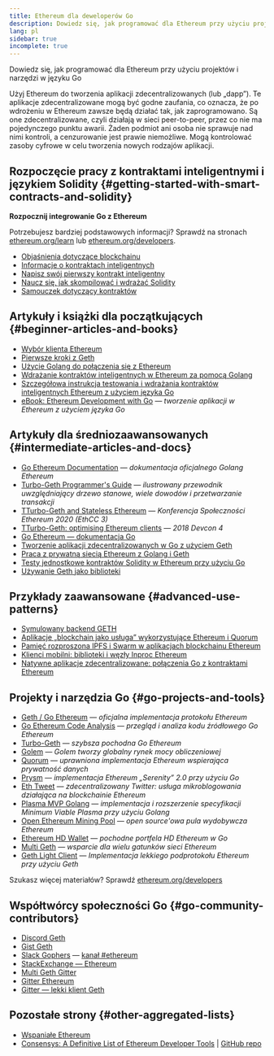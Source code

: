```yaml
---
title: Ethereum dla deweloperów Go
description: Dowiedz się, jak programować dla Ethereum przy użyciu projektów i narzędzi w języku Go
lang: pl
sidebar: true
incomplete: true
---
```


<div class="featured">Dowiedz się, jak programować dla Ethereum przy użyciu projektów i narzędzi w języku Go</div>

Użyj Ethereum do tworzenia aplikacji zdecentralizowanych (lub „dapp”). Te aplikacje zdecentralizowane mogą być godne zaufania, co oznacza, że ​​po wdrożeniu w Ethereum zawsze będą działać tak, jak zaprogramowano. Są one zdecentralizowane, czyli działają w sieci peer-to-peer, przez co nie ma pojedynczego punktu awarii. Żaden podmiot ani osoba nie sprawuje nad nimi kontroli, a cenzurowanie jest prawie niemożliwe. Mogą kontrolować zasoby cyfrowe w celu tworzenia nowych rodzajów aplikacji.

## Rozpoczęcie pracy z kontraktami inteligentnymi i językiem Solidity {#getting-started-with-smart-contracts-and-solidity}

**Rozpocznij integrowanie Go z Ethereum**

Potrzebujesz bardziej podstawowych informacji? Sprawdź na stronach [ethereum.org/learn](/en/learn/) lub [ethereum.org/developers](/en/developers/).

- [Objaśnienia dotyczące blockchainu](https://kauri.io/article/d55684513211466da7f8cc03987607d5/blockchain-explained)
- [Informacje o kontraktach inteligentnych](https://kauri.io/article/e4f66c6079e74a4a9b532148d3158188/ethereum-101-part-5-the-smart-contract)
- [Napisz swój pierwszy kontrakt inteligentny](https://kauri.io/article/124b7db1d0cf4f47b414f8b13c9d66e2/remix-ide-your-first-smart-contract)
- [Naucz się, jak skompilować i wdrażać Solidity](https://kauri.io/article/973c5f54c4434bb1b0160cff8c695369/understanding-smart-contract-compilation-and-deployment)
- [Samouczek dotyczący kontraktów](https://github.com/ethereum/go-ethereum/wiki/Contract-Tutorial)

## Artykuły i książki dla początkujących {#beginner-articles-and-books}

- [Wybór klienta Ethereum](https://www.trufflesuite.com/docs/truffle/reference/choosing-an-ethereum-client)
- [Pierwsze kroki z Geth](https://medium.com/@tzhenghao/getting-started-with-geth-c1a30b8d6458)
- [Użycie Golang do połączenia się z Ethereum](https://www.youtube.com/watch?v=-7uChuO_VzM)
- [Wdrażanie kontraktów inteligentnych w Ethereum za pomocą Golang](https://www.youtube.com/watch?v=pytGqQmDslE)
- [Szczegółowa instrukcja testowania i wdrażania kontraktów inteligentnych Ethereum z użyciem języka Go](https://hackernoon.com/a-step-by-step-guide-to-testing-and-deploying-ethereum-smart-contracts-in-go-9fc34b178d78)
- [eBook: Ethereum Development with Go](https://goethereumbook.org/) — <em x-id="4">tworzenie aplikacji w Ethereum z użyciem języka Go</em>

## Artykuły dla średniozaawansowanych {#intermediate-articles-and-docs}

- [Go Ethereum Documentation](https://geth.ethereum.org/docs/) — <em x-id="4">dokumentacja oficjalnego Golang Ethereum</em>
- [Turbo-Geth Programmer's Guide](https://github.com/ledgerwatch/turbo-geth/blob/master/docs/programmers_guide/guide.md) — <em x-id="4">ilustrowany przewodnik uwzględniający drzewo stanowe, wiele dowodów i przetwarzanie transakcji</em>
- [TTurbo-Geth and Stateless Ethereum](https://youtu.be/3-Mn7OckSus?t=394) — _Konferencja Społeczności Ethereum 2020 (EthCC 3)_
- [TTurbo-Geth: optimising Ethereum clients](https://www.youtube.com/watch?v=CSpc1vZQW2Q) — _2018 Devcon 4_
- [Go Ethereum — dokumentacja Go](https://godoc.org/github.com/ethereum/go-ethereum)
- [Tworzenie aplikacji zdecentralizowanych w Go z użyciem Geth](https://kauri.io/article/60a36c1b17d645939f63415218dc24f9/creating-a-dapp-in-go-with-geth)
- [Praca z prywatną siecią Ethereum z Golang i Geth](https://myhsts.org/tutorial-learn-how-to-work-with-ethereum-private-network-with-golang-with-geth.php)
- [Testy jednostkowe kontraktów Solidity w Ethereum przy użyciu Go](https://medium.com/coinmonks/unit-testing-solidity-contracts-on-ethereum-with-go-3cc924091281)
- [Używanie Geth jako biblioteki](https://medium.com/coinmonks/web3-go-part-1-31c68c68e20e)

## Przykłady zaawansowane {#advanced-use-patterns}

- [Symulowany backend GETH](https://kauri.io/article/6285c9692883411aa041b6b970405a17/v1/the-geth-simulated-backend)
- [Aplikacje „blockchain jako usługa” wykorzystujące Ethereum i Quorum](https://blockchain.dcwebmakers.com/blockchain-as-a-service-apps-using-ethereum-and-quorum.html)
- [Pamięć rozproszona IPFS i Swarm w aplikacjach blockchainu Ethereum](https://blockchain.dcwebmakers.com/work-with-distributed-storage-ipfs-and-swarm-in-ethereum.html)
- [Klienci mobilni: biblioteki i węzły Inproc Ethereum](https://github.com/ethereum/go-ethereum/wiki/Mobile-Clients:-Libraries-and-Inproc-Ethereum-Nodes)
- [Natywne aplikacje zdecentralizowane: połączenia Go z kontraktami Ethereum](https://github.com/ethereum/go-ethereum/wiki/Native-DApps:-Go-bindings-to-Ethereum-contracts)

## Projekty i narzędzia Go {#go-projects-and-tools}

- [Geth / Go Ethereum](https://github.com/ethereum/go-ethereum) — <em x-id="4">oficjalna implementacja protokołu Ethereum</em>
- [Go Ethereum Code Analysis](https://github.com/ZtesoftCS/go-ethereum-code-analysis) — <em x-id="4">przegląd i analiza kodu źródłowego Go Ethereum</em>
- [Turbo-Geth](https://github.com/ledgerwatch/turbo-geth) — <em x-id="4">szybsza pochodna Go Ethereum</em>
- [Golem](https://github.com/golemfactory/golem) — _Golem tworzy globalny rynek mocy obliczeniowej_
- [Quorum](https://github.com/jpmorganchase/quorum) — <em x-id="4">uprawniona implementacja Ethereum wspierająca prywatność danych</em>
- <a href="https://github.com/prysmaticlabs/prysm">Prysm</a> — <em x-id="4">implementacja Ethereum „Serenity” 2.0 przy użyciu Go </em>
- [Eth Tweet](https://github.com/yep/eth-tweet) — <em x-id="4">zdecentralizowany Twitter: usługa mikroblogowania działająca na blockchainie Ethereum</em>
- [Plasma MVP Golang](https://github.com/kyokan/plasma) — <em x-id="4">implementacja i rozszerzenie specyfikacji Minimum Viable Plasma przy użyciu Golang</em>
- [Open Ethereum Mining Pool](https://github.com/sammy007/open-ethereum-pool) — <em x-id="4">open source'owa pula wydobywcza Ethereum</em>
- [Ethereum HD Wallet](https://github.com/miguelmota/go-ethereum-hdwallet) — <em x-id="4">pochodne portfela HD Ethereum w Go</em>
- [Multi Geth](https://github.com/multi-geth/multi-geth) — <em x-id="4">wsparcie dla wielu gatunków sieci Ethereum</em>
- [Geth Light Client](https://github.com/zsfelfoldi/go-ethereum/wiki/Geth-Light-Client) — _Implementacja lekkiego podprotokołu Ethereum przy użyciu Geth_

Szukasz więcej materiałów? Sprawdź [ethereum.org/developers](/en/developers/)

## Współtwórcy społeczności Go {#go-community-contributors}

- [Discord Geth](https://discordapp.com/invite/nthXNEv)
- [Gist Geth](https://gitter.im/ethereum/go-ethereum)
- [Slack Gophers](https://invite.slack.golangbridge.org/) — [kanał #ethereum](https://gophers.slack.com/messages/C9HP1S9V2)
- [StackExchange — Ethereum](https://ethereum.stackexchange.com/)
- [Multi Geth Gitter](https://gitter.im/ethoxy/multi-geth)
- [Gitter Ethereum](https://gitter.im/ethereum/home)
- [Gitter — lekki klient Geth](https://gitter.im/ethereum/light-client)

## Pozostałe strony {#other-aggregated-lists}

- [Wspaniałe Ethereum](https://github.com/btomashvili/awesome-ethereum)
- [Consensys: A Definitive List of Ethereum Developer Tools](https://media.consensys.net/an-definitive-list-of-ethereum-developer-tools-2159ce865974) | [GitHub repo](https://github.com/ConsenSys/ethereum-developer-tools-list)

